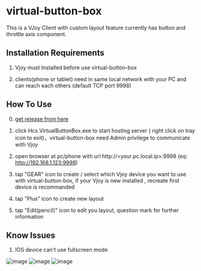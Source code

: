 # virtual-button-box
This is a VJoy Client with custom layout feature currently has button and throttle axis component.

## Installation Requirements

1. Vjoy must Installed before use virtual-button-box

2. clients(phone or tablet) need in same local network with your PC and can reach each others (default TCP port 9998)

## How To Use
0. [get release from here](https://github.com/hsinyu-chen/virtual-button-box/releases)

1. click Hcs.VirtualButtonBox.exe to start hosting server ( right click on tray icon to exit)，virtual-button-box need Admin privilege to communicate with Vjoy

2. open browser at pc/phone with url http://<your.pc.local.ip>:9998 (eq: http://192.168.1.123:9998)

3. tap "GEAR" icon to create / select which Vjoy device you want to use with virtual-button-box, if your Vjoy is new installed , recreate first device is recommanded

4. tap "Plus" icon to create new layout

5. tap "Edit(pencil)" icon to edit you layout, question mark for further information

## Know Issues

1. IOS device can't use fullscreen mode

![image](https://i.imgur.com/xYwJnSs.jpg)
![image](https://i.imgur.com/3UuCBTE.png)
![image](https://i.imgur.com/QKM9DRl.png)
